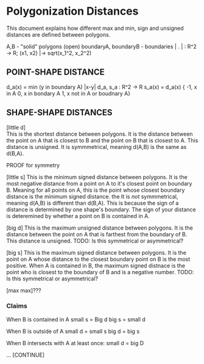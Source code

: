 # Polygonization Distances

This document explains how different max and min, sign and unsigned distances are defined between polygons.

A,B - "solid" polygons (open)
boundaryA, boundaryB - boundaries
| . | : R^2 -> R; (x1, x2) |-> sqrt(x_1^2, x_2^2)


## POINT-SHAPE DISTANCE 

d_a(x) = min (y in boundary A) |x-y|
d_a, s_a : R^2 -> R
s_a(x) = d_a(x) { -1, x in A
                  0, x in bondary A
                  1, x not in A or boudnary A}
                  

## SHAPE-SHAPE DISTANCES

[little d]	
This is the shortest distance between polygons. It is the distance between the point on A that is closest to B and the point on B that is closest to A. This distance is unsigned. It is symmmetrical, meaning d(A,B) is the same as d(B,A). 

PROOF for symmetry

[little s]
This is the minimum signed distance between polygons. It is the most negative distance from a point on A to it's closest point on boundary B. Meaning for all points on A, this is the point whose closest boundary distance is the minimum signed distance. the  It is *not* symmmetrical, meaning d(A,B) is different than d(B,A). This is because the sign of a distance is determined by one shape's boundary. The sign of your distance is deteremined by whether a point on B is contained in A. 

[big d]
This is the maximum unsigned distance between polygons. It is the distance between the point on A that is farthest from the boundary of B. This distance is unsigned.  TODO: Is this symmetrical or asymmetrical?

[big s]
This is the maximum signed distance between polygons. It is the point on A whose distance to the closest boundary point on B is the most positive. When A is contained in B, the maximum signed distnace is the point who is closest to the boundary of B and is a negative number.   TODO: Is this symmetrical or asymmetrical?

[max max]???

### Claims
When B is contained in A
  small s = Big d
  big s = small d
  
 When B is outside of A
  small d = small s
  big d = big s
  
 When B intersects with A at least once:
  small d = big D
 
 ... [CONTINUE]

